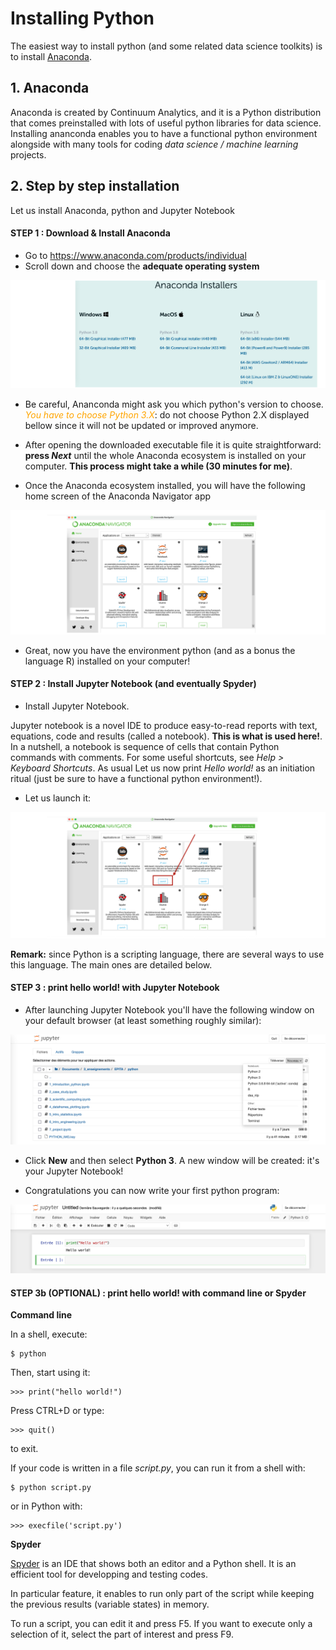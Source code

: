 # Installing Python <a name="par2"></a>

The easiest way to install python (and some related data science toolkits) is to install [Anaconda](https://www.anaconda.com/products/individual-d).

## 1. Anaconda <a name="subpar21"></a>

Anaconda is created by Continuum Analytics, and it is a Python distribution that comes preinstalled with lots of useful python libraries for data science. Installing ananconda enables you to have a functional python environment alongside with many tools for coding *data science / machine learning* projects.

## 2. Step by step installation <a name="subpar22"></a>

Let us install Anaconda, python and Jupyter Notebook

#### STEP 1 : Download & Install Anaconda

- Go to https://www.anaconda.com/products/individual
- Scroll down and choose the **adequate operating system**

![image](images/anaconda_installers.png)

- Be careful, Ananconda might ask you which python's version to choose. <font color="orange">*You have to choose Python 3.X*</font>: do not choose Python 2.X displayed bellow since it will not be updated or improved anymore.

- After opening the downloaded executable file it is quite straightforward: **press *Next*** until the whole Anaconda ecosystem is installed on your computer. **This process might take a while (30 minutes for me)**.

- Once the Anaconda ecosystem installed, you will have the following home screen of the Anaconda Navigator app

![image-3.png](images/anaconda_navigators.png)

- Great, now you have the environment python (and as a bonus the language R) installed on your computer!

#### STEP 2 : Install Jupyter Notebook (and eventually Spyder)

- Install Jupyter Notebook. 

Jupyter notebook is a novel IDE to produce easy-to-read reports with text, equations, code and results (called a notebook). **This is what is used here!**. In a nutshell, a notebook is sequence of cells that contain Python commands with comments. For some useful shortcuts, see *Help > Keyboard Shortcuts*. As usual Let us now print *Hello world!* as an initiation ritual (just be sure to have a functional python environment!).

- Let us launch it:

![image-5.png](images/anaconda_navigators_2.png)

**Remark:** since Python is a scripting language, there are several ways to use this language. The main ones are detailed below.

#### STEP 3 : print hello world! with Jupyter Notebook

- After launching Jupyter Notebook you'll have the following window on your default browser (at least something roughly similar):

![image-6.png](images/example_jupyter.png)

- Click **New** and then select **Python 3**. A new window will be created: it's your Jupyter Notebook!

- Congratulations you can now write your first python program:

![image-7.png](images/example_jupyter_first_code.png)

#### STEP 3b (OPTIONAL) : print hello world! with command line or Spyder

**Command line**

In a shell, execute:

    $ python

Then, start using it:

    >>> print("hello world!")

Press CTRL+D or type:

    >>> quit()

to exit.

If your code is written in a file *script.py*, you can run it from a shell with:

    $ python script.py

or in Python with:

    >>> execfile('script.py')
    
**Spyder**

[Spyder](http://pythonhosted.org/spyder/) is an IDE that shows both an editor and a Python shell.
It is an efficient tool for developping and testing codes.

In particular feature, it enables to run only part of the script while keeping the previous results (variable states) in memory.

To run a script, you can edit it and press F5.
If you want to execute only a selection of it, select the part of interest and press F9.
